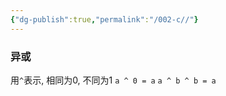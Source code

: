 ```yaml
---
{"dg-publish":true,"permalink":"/002-c//"}
---
```



### 异或
用`^`表示, 相同为0, 不同为1
`a ^ 0 = a`
`a ^ b ^ b = a`
